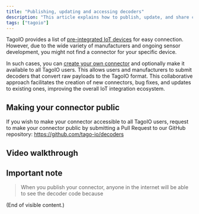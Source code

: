 ```yaml
---
title: "Publishing, updating and accessing decoders"
description: "This article explains how to publish, update, and share custom decoders (connectors) in TagoIO, including how to make a connector public via the GitHub repository and a video walkthrough."
tags: ["tagoio"]
---
```


TagoIO provides a list of [pre-integrated IoT devices](../integrations/connector-overview) for easy connection. However, due to the wide variety of manufacturers and ongoing sensor development, you might not find a connector for your specific device.

In such cases, you can [create your own connector](../payload-parser/building-your-own-parser) and optionally make it available to all TagoIO users. This allows users and manufacturers to submit decoders that convert raw payloads to the TagoIO format. This collaborative approach facilitates the creation of new connectors, bug fixes, and updates to existing ones, improving the overall IoT integration ecosystem.

## Making your connector public
If you wish to make your connector accessible to all TagoIO users, request to make your connector public by submitting a Pull Request to our GitHub repository:
https://github.com/tago-io/decoders

## Video walkthrough
<!-- Image placeholder removed for build -->

## Important note
> When you publish your connector, anyone in the internet will be able to see the decoder code because

(End of visible content.)